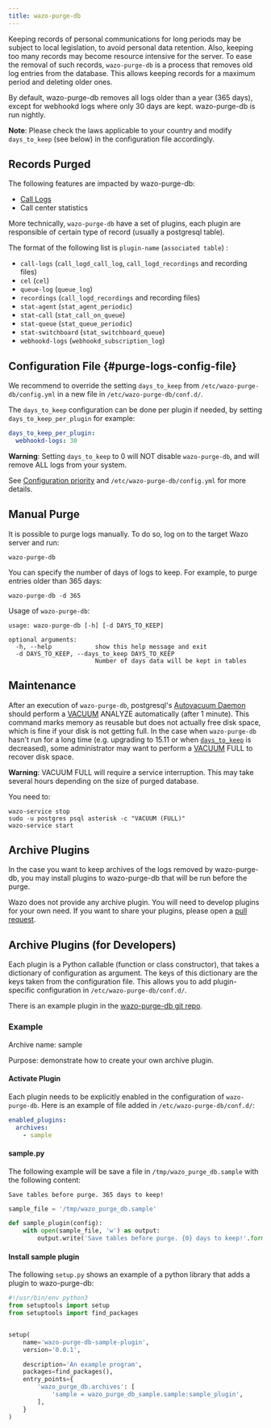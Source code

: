 ```yaml
---
title: wazo-purge-db
---
```


Keeping records of personal communications for long periods may be subject to local legislation, to
avoid personal data retention. Also, keeping too many records may become resource intensive for the
server. To ease the removal of such records, `wazo-purge-db` is a process that removes old log
entries from the database. This allows keeping records for a maximum period and deleting older ones.

By default, wazo-purge-db removes all logs older than a year (365 days), except for webhookd logs
where only 30 days are kept. wazo-purge-db is run nightly.

**Note**: Please check the laws applicable to your country and modify `days_to_keep` (see below) in
the configuration file accordingly.

## Records Purged

The following features are impacted by wazo-purge-db:

- [Call Logs](/uc-doc/administration/call_logs)
- Call center statistics

More technically, `wazo-purge-db` have a set of plugins, each plugin are responsible of certain type
of record (usually a postgresql table).

The format of the following list is `plugin-name` (`associated table`) :

- `call-logs` (`call_logd_call_log`, `call_logd_recordings` and recording files)
- `cel` (`cel`)
- `queue-log` (`queue_log`)
- `recordings` (`call_logd_recordings` and recording files)
- `stat-agent` (`stat_agent_periodic`)
- `stat-call` (`stat_call_on_queue`)
- `stat-queue` (`stat_queue_periodic`)
- `stat-switchboard` (`stat_switchboard_queue`)
- `webhookd-logs` (`webhookd_subscription_log`)

## Configuration File {#purge-logs-config-file}

We recommend to override the setting `days_to_keep` from `/etc/wazo-purge-db/config.yml` in a new
file in `/etc/wazo-purge-db/conf.d/`.

The `days_to_keep` configuration can be done per plugin if needed, by setting
`days_to_keep_per_plugin` for example:

```yaml
days_to_keep_per_plugin:
  webhookd-logs: 30
```

**Warning**: Setting `days_to_keep` to 0 will NOT disable `wazo-purge-db`, and will remove ALL logs
from your system.

See [Configuration priority](/uc-doc/system/configuration_files#configuration-priority) and
`/etc/wazo-purge-db/config.yml` for more details.

## Manual Purge

It is possible to purge logs manually. To do so, log on to the target Wazo server and run:

```shell
wazo-purge-db
```

You can specify the number of days of logs to keep. For example, to purge entries older than 365
days:

```shell
wazo-purge-db -d 365
```

Usage of `wazo-purge-db`:

```text
usage: wazo-purge-db [-h] [-d DAYS_TO_KEEP]

optional arguments:
  -h, --help            show this help message and exit
  -d DAYS_TO_KEEP, --days_to_keep DAYS_TO_KEEP
                        Number of days data will be kept in tables
```

## Maintenance

After an execution of `wazo-purge-db`, postgresql's
[Autovacuum Daemon](https://www.postgresql.org/docs/11/static/routine-vacuuming.html#AUTOVACUUM)
should perform a [VACUUM](https://www.postgresql.org/docs/11/static/sql-vacuum.html) ANALYZE
automatically (after 1 minute). This command marks memory as reusable but does not actually free
disk space, which is fine if your disk is not getting full. In the case when `wazo-purge-db` hasn't
run for a long time (e.g. upgrading to 15.11 or when
[`days_to_keep`](/uc-doc/system/purge_logs#purge-logs-config-file) is decreased), some administrator
may want to perform a [VACUUM](https://www.postgresql.org/docs/11/static/sql-vacuum.html) FULL to
recover disk space.

**Warning**: VACUUM FULL will require a service interruption. This may take several hours depending
on the size of purged database.

You need to:

```shell
wazo-service stop
sudo -u postgres psql asterisk -c "VACUUM (FULL)"
wazo-service start
```

## Archive Plugins

In the case you want to keep archives of the logs removed by wazo-purge-db, you may install plugins
to wazo-purge-db that will be run before the purge.

Wazo does not provide any archive plugin. You will need to develop plugins for your own need. If you
want to share your plugins, please open a
[pull request](https://github.com/wazo-platform/wazo-purge-db/pulls).

## Archive Plugins (for Developers)

Each plugin is a Python callable (function or class constructor), that takes a dictionary of
configuration as argument. The keys of this dictionary are the keys taken from the configuration
file. This allows you to add plugin-specific configuration in `/etc/wazo-purge-db/conf.d/`.

There is an example plugin in the
[wazo-purge-db git repo](https://github.com/wazo-platform/wazo-purge-db/tree/master/contribs).

### Example

Archive name: sample

Purpose: demonstrate how to create your own archive plugin.

#### Activate Plugin

Each plugin needs to be explicitly enabled in the configuration of `wazo-purge-db`. Here is an
example of file added in `/etc/wazo-purge-db/conf.d/`:

```yaml
enabled_plugins:
  archives:
    - sample
```

#### sample.py

The following example will be save a file in `/tmp/wazo_purge_db.sample` with the following content:

```text
Save tables before purge. 365 days to keep!
```

```python
sample_file = '/tmp/wazo_purge_db.sample'

def sample_plugin(config):
    with open(sample_file, 'w') as output:
        output.write('Save tables before purge. {0} days to keep!'.format(config['days_to_keep']))
```

#### Install sample plugin

The following `setup.py` shows an example of a python library that adds a plugin to wazo-purge-db:

```python
#!/usr/bin/env python3
from setuptools import setup
from setuptools import find_packages


setup(
    name='wazo-purge-db-sample-plugin',
    version='0.0.1',

    description='An example program',
    packages=find_packages(),
    entry_points={
        'wazo_purge_db.archives': [
            'sample = wazo_purge_db_sample.sample:sample_plugin',
        ],
    }
)
```
